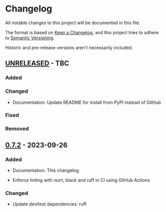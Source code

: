 # Changelog

All notable changes to this project will be documented in this file.

The format is based on [Keep a Changelog](https://keepachangelog.com/en/1.1.0/),
and this project tries to adhere to [Semantic Versioning](https://semver.org/spec/v2.0.0.html).

Historic and pre-release versions aren't necessarily included.


## [UNRELEASED] - TBC

### Added

### Changed

- Documentation: Update README for install from PyPI instead of GitHub

### Fixed

### Removed

## [0.7.2] - 2023-09-26

### Added

- Documentation: This changelog

- Enforce linting with isort, black and ruff in CI using GitHub Actions

### Changed

- Update dev/test dependencies: ruff

[UNRELEASED]: https://github.com/elliot-100/Spond-classes/compare/v0.7.2...HEAD
[0.7.2]: https://github.com/elliot-100/Spond-classes/compare/v0.7.1...v0.7.2